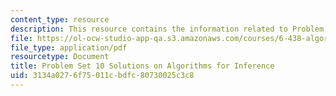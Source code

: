 ```yaml
---
content_type: resource
description: This resource contains the information related to Problem Set 10 Solutions.
file: https://ol-ocw-studio-app-qa.s3.amazonaws.com/courses/6-438-algorithms-for-inference-fall-2014/3134a0276f75011cbdfc80730025c3c8_MIT6_438F14_ps10_sol.pdf
file_type: application/pdf
resourcetype: Document
title: Problem Set 10 Solutions on Algorithms for Inference
uid: 3134a027-6f75-011c-bdfc-80730025c3c8
---
```

